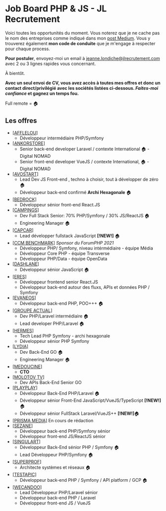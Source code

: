 # Job Board PHP & JS - JL Recrutement

Voici toutes les opportunités du moment. Vous noterez que je ne cache pas le nom des entreprises comme indiqué dans mon <a href="https://medium.com/@jlondiche/jarr%C3%AAte-le-recrutement-propri%C3%A9taire-je-d%C3%A9marre-l-open-source-6e33463aec9">post Medium</a>. Vous y trouverez également **mon code de conduite** que je m'engage à respecter pour chaque process.

**Pour postuler**, envoyez-moi un email à <a href="mailto:jeanne.londiche@jlrecrutement.com">jeanne.londiche@jlrecrutement.com</a> avec 2 ou 3 lignes rapides vous concernant.

À bientôt.

**Avec un seul envoi de CV, vous avez accès à toutes mes offres et donc un contact direct/privilégié avec les sociétés listées ci-dessous. _Faites-moi confiance_ et gagnez un temps fou.**

Full remote = 🏠

## Les offres

- <a href="https://github.com/jlondiche/job-board-php/blob/master/AFFLELOU.md">[AFFLELOU]</a> 
	- Développeur intermédiaire PHP/Symfony 
- <a href="https://github.com/jlondiche/job-board-php/blob/master/ANKORSTORE.md">[ANKORSTORE]</a> 
	- Senior back-end developer Laravel / contexte International 🏠 - Digital NOMAD 
	- Senior front-end developer VueJS / contexte International, 🏠 - Digital NOMAD 
- <a href="https://github.com/jlondiche/job-board-php/blob/master/AVOSTART.md">[AVOSTART]</a> 
	- Lead Dev JS Front-end , techno à choisir, tout à développer de zéro 🏠
	- Développeur back-end confirmé **Archi Hexagonale** 🏠
- <a href="https://github.com/jlondiche/job-board-php/blob/master/BEDROCK.md">[BEDROCK]</a> 
	- Développeur sénior front-end React.JS
- <a href="https://github.com/jlondiche/job-board-php/blob/master/CAMPINGS.md">[CAMPINGS]</a> 
	- Dev Full Stack Senior: 70% PHP/Symfony / 30% JS/ReactJS 🏠
	- Engineering Manager 🏠
- <a href="https://github.com/jlondiche/job-board-php/blob/master/CAPCAR.md">[CAPCAR]</a> 
	- Lead développer fullstack JavaScript **[!NEW!]** 🏠
- <a href="https://github.com/jlondiche/job-board-php/blob/master/CCM%20BENCHMARK.md">[CCM BENCHMARK]</a> *Sponsor du ForumPHP 2021*
	- Développeur PHP/ Symfony, niveau intérmédiaire - équipe Média
	- Développeur Core PHP - équipe Transverse
	- Développeur PHP/Data - équipe OpenData
- <a href="https://github.com/jlondiche/job-board-php/blob/master/DASHLANE.md">[DASHLANE]</a> 
	- Développeur sénior JavaScript 🏠
- <a href="https://github.com/jlondiche/job-board-php/blob/master/ERES.md">[ERES]</a> 
	- Développeur frontend senior React.JS 
 	- Développeur back-end autour des fluxs, APIs et données PHP / Symfony
- <a href="https://github.com/jlondiche/job-board-php/blob/master/EVANEOS.md">[EVANEOS]</a> 
	- Développeur back-end PHP, POO+++ 🏠
- <a href="https://github.com/jlondiche/job-board-php/blob/master/Groupe%20Actual.md">[GROUPE ACTUAL]</a>
	- Dev PHP/Laravel intermédiaire 🏠
	- Lead developer PHP/Laravel 🏠
- <a href="https://github.com/jlondiche/job-board-php/blob/master/HERMES.md">[HERMES]</a>
	- Tech Lead PHP Symfony - archi hexagonale 
	- Développeur sénior PHP Symfony
- <a href="https://github.com/jlondiche/job-board-php/blob/master/LYDIA.md">[LYDIA]</a> 
	- Dev Back-End GO 🏠
	- Engineering Manager 🏠
- <a href="https://github.com/jlondiche/job-board-php/blob/master/MEDOUCINE.md">[MEDOUCINE]</a> 
	- **CTO**
- <a href="https://github.com/jlondiche/job-board-php/blob/master/MOLOTOV%20TV.md">[MOLOTOV TV]</a> 
	- Dev APIs Back-End Senior GO
- <a href="https://github.com/jlondiche/job-board-php/blob/master/PlayPlay.md">[PLAYPLAY]</a> 
	- Développeur Back-End PHP/Laravel 🏠
	- Développeur sénior Front-End JavaScript/VueJS/TypeScript **[!NEW!]** 🏠
	- Développeur sénior FullStack Laravel/VueJS++ **[!NEW!]**🏠
- <a href="https://github.com/jlondiche/job-board-php/blob/master/PRISMAMEDIA.md">[PRISMA MEDIA]</a> En cours de rédaction
- <a href="https://github.com/jlondiche/job-board-php/blob/master/SEZANE.md">[SEZANE]</a> 
	- Développeur back-end PHP/Symfony sénior
	- Développeur front-end JS/ReactJS sénior
- <a href="https://github.com/jlondiche/job-board-php/blob/master/SINGULART.md">[SINGULART]</a> 
	- Développeur Back-End sénior PHP / Symfony 🏠
	- Lead Développeur PHP/Symfony 🏠
- <a href="https://github.com/jlondiche/job-board-php/blob/master/SUPERPROF.md">[SUPERPROF]</a> 
	- Architecte systèmes et réseaux 🏠
- <a href="https://github.com/jlondiche/job-board-php/blob/master/TESTAPIC.md">[TESTAPIC]</a> 
	- Développeur back-end PHP / Symfony / API platform / GCP 🏠
- <a href="https://github.com/jlondiche/job-board-php/blob/master/WECANDOO.md">[WECANDOO]</a> 
	- Lead Développeur PHP/Laravel sénior
	- Développeur back-end PHP / Laravel
	- Développeur front-end JS / VueJS


